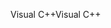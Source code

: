 <span data-ttu-id="eadca-101">Visual C++</span><span class="sxs-lookup"><span data-stu-id="eadca-101">Visual C++</span></span>